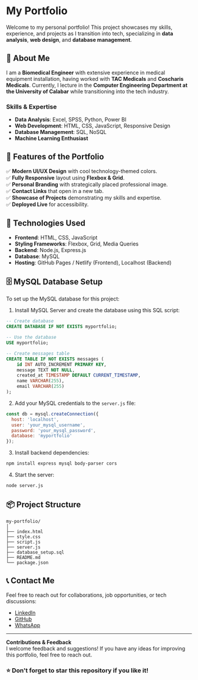 # My Portfolio

Welcome to my personal portfolio! This project showcases my skills, experience, and projects as I transition into tech, specializing in **data analysis**, **web design**, and **database management**.

## 🚀 About Me
I am a **Biomedical Engineer** with extensive experience in medical equipment installation, having worked with **TAC Medicals** and **Coscharis Medicals**. Currently, I lecture in the **Computer Engineering Department at the University of Calabar** while transitioning into the tech industry.

### **Skills & Expertise**
- **Data Analysis**: Excel, SPSS, Python, Power BI
- **Web Development**: HTML, CSS, JavaScript, Responsive Design
- **Database Management**: SQL, NoSQL
- **Machine Learning Enthusiast**

## 🎨 Features of the Portfolio
✅ **Modern UI/UX Design** with cool technology-themed colors.  
✅ **Fully Responsive** layout using **Flexbox & Grid**.  
✅ **Personal Branding** with strategically placed professional image.  
✅ **Contact Links** that open in a new tab.  
✅ **Showcase of Projects** demonstrating my skills and expertise.  
✅ **Deployed Live** for accessibility.

## 📁 Technologies Used
- **Frontend**: HTML, CSS, JavaScript
- **Styling Frameworks**: Flexbox, Grid, Media Queries
- **Backend**: Node.js, Express.js
- **Database**: MySQL
- **Hosting**: GitHub Pages / Netlify (Frontend), Localhost (Backend)

## 🗄️ MySQL Database Setup

To set up the MySQL database for this project:

1. Install MySQL Server and create the database using this SQL script:

```sql
-- Create database
CREATE DATABASE IF NOT EXISTS myportfolio;

-- Use the database
USE myportfolio;

-- Create messages table
CREATE TABLE IF NOT EXISTS messages (
    id INT AUTO_INCREMENT PRIMARY KEY,
    message TEXT NOT NULL,
    created_at TIMESTAMP DEFAULT CURRENT_TIMESTAMP,
    name VARCHAR(255),
    email VARCHAR(255)
);
```

2. Add your MySQL credentials to the `server.js` file:
```js
const db = mysql.createConnection({
  host: 'localhost',
  user: 'your_mysql_username',
  password: 'your_mysql_password',
  database: 'myportfolio'
});
```

3. Install backend dependencies:
```bash
npm install express mysql body-parser cors
```

4. Start the server:
```bash
node server.js
```

## 📦 Project Structure
```
my-portfolio/
│
├── index.html
├── style.css
├── script.js
├── server.js
├── database_setup.sql
├── README.md
└── package.json
```

## 📞 Contact Me
Feel free to reach out for collaborations, job opportunities, or tech discussions:
- [LinkedIn](https://www.linkedin.com/in/chijioke-okoroego-762bba126/)  
- [GitHub](https://github.com/Sirjejely/)  
- [WhatsApp](https://wa.me/+2347035203339)  

---
**Contributions & Feedback**  
I welcome feedback and suggestions! If you have any ideas for improving this portfolio, feel free to reach out.

### ⭐ Don't forget to star this repository if you like it!
